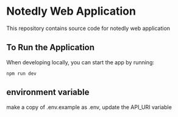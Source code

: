 
# Notedly Web Application

This repository contains source code for notedly web application

## To Run the Application

When developing locally, you can start the app by running:

```
npm run dev

```

## environment variable

make a copy of .env.example as .env, 
update the API_URI variable
